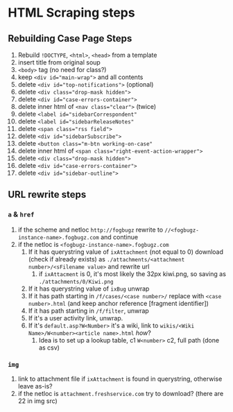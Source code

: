# HTML Scraping steps

## Rebuilding Case Page Steps

1. Rebuild `!DOCTYPE`, `<html>`, `<head>` from a template
2. insert title from original soup
3. `<body>` tag (no need for class?)
4. keep `<div id="main-wrap">` and all contents
5. delete `<div id="top-notifications">` (optional)
6. delete `<div class="drop-mask hidden">`
7. delete `<div id="case-errors-container">`
8. delete inner html of `<nav class="clear">` (twice)
9. delete `<label id="sidebarCorrespondent"`
10. delete `<label id="sidebarReleaseNotes"`
11. delete `<span class="rss field">`
12. delete `<div id="sidebarSubscribe">`
13. delete `<button class="m-btn working-on-case"`
14. delete inner html of `<span class="right-event-action-wrapper">`
15. delete `<div class="drop-mask hidden">`
16. delete `<div id="case-errors-container">`
17. delete `<div id="sidebar-outline">`

## URL rewrite steps

### `a` & `href`

1. if the scheme and netloc `http://fogbugz` rewrite to `//<fogbugz-instance-name>.fogbugz.com` and continue
2. if the netloc is `<fogbugz-instance-name>.fogbugz.com`
   1. If it has querystring value of `ixAttachment` (not equal to 0) download (check if already exists) as `./attachments/<attachment number>/<sFilename value>` and rewrite url
      1. if `ixAttacment` is 0, it's most likely the 32px kiwi.png, so saving as `./attachments/0/Kiwi.png`
   2. If it has querystring value of `ixBug` unwrap
   3. If it has path starting in `/f/cases/<case number>/` replace with `<case number>.html` (and keep anchor reference [fragment identifier])
   4. If it has path starting in `/f/filter`, unwrap
   5. If it's a user activity link, unwrap.
   6. If it's `default.asp?W<Number>` it's a wiki, link to `wikis/<Wiki Name>/W<number><article name>.html` _how_?
      1. Idea is to set up a lookup table, c1 `W<number>` c2, full path (done as csv)


### `img`

1. link to attachment file if `ixAttachment` is found in querystring, otherwise leave as-is?
2. if the netloc is `attachment.freshservice.com` try to download? (there are 22 in img src)